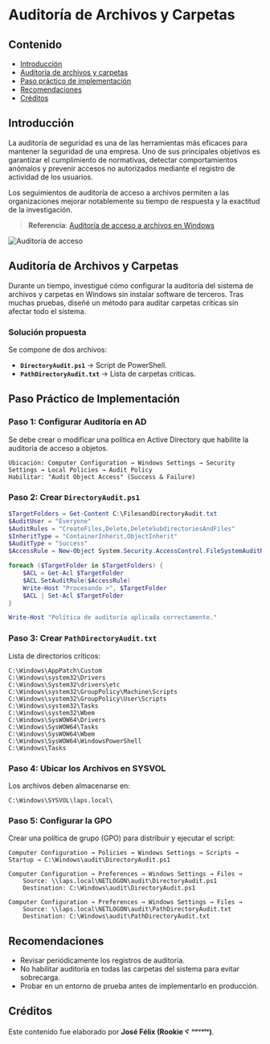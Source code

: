 
# Auditoría de Archivos y Carpetas

## Contenido

- [Introducción](#introducción)
- [Auditoría de archivos y carpetas](#auditoría-de-archivos-y-carpetas)
- [Paso práctico de implementación](#paso-práctico-de-implementación)
- [Recomendaciones](#recomendaciones)
- [Créditos](#créditos)

## Introducción

La auditoría de seguridad es una de las herramientas más eficaces para mantener la seguridad de una empresa. Uno de sus principales objetivos es garantizar el cumplimiento de normativas, detectar comportamientos anómalos y prevenir accesos no autorizados mediante el registro de actividad de los usuarios.

Los seguimientos de auditoría de acceso a archivos permiten a las organizaciones mejorar notablemente su tiempo de respuesta y la exactitud de la investigación.

> **Referencia**: [Auditoría de acceso a archivos en Windows](https://learn.microsoft.com/es-es/windows-server/identity/solution-guides/scenario--file-access-auditing)

![Auditoría de acceso](https://learn.microsoft.com/es-es/windows-server/identity/solution-guides/media/scenario--file-access-auditing/dynamicaccesscontrol_revguide_4.jpg)

## Auditoría de Archivos y Carpetas

Durante un tiempo, investigué cómo configurar la auditoría del sistema de archivos y carpetas en Windows sin instalar software de terceros. Tras muchas pruebas, diseñé un método para auditar carpetas críticas sin afectar todo el sistema.

### Solución propuesta

Se compone de dos archivos:

- **`DirectoryAudit.ps1`** → Script de PowerShell.
- **`PathDirectoryAudit.txt`** → Lista de carpetas críticas.

## Paso Práctico de Implementación

### Paso 1: Configurar Auditoría en AD
Se debe crear o modificar una política en Active Directory que habilite la auditoría de acceso a objetos.

```plaintext
Ubicación: Computer Configuration → Windows Settings → Security Settings → Local Policies → Audit Policy
Habilitar: "Audit Object Access" (Success & Failure)
```

### Paso 2: Crear `DirectoryAudit.ps1`

```powershell
$TargetFolders = Get-Content C:\FilesandDirectoryAudit.txt
$AuditUser = "Everyone"
$AuditRules = "CreateFiles,Delete,DeleteSubdirectoriesAndFiles"
$InheritType = "ContainerInherit,ObjectInherit"
$AuditType = "Success"
$AccessRule = New-Object System.Security.AccessControl.FileSystemAuditRule($AuditUser,$AuditRules,$InheritType,"None",$AuditType)

foreach ($TargetFolder in $TargetFolders) {
    $ACL = Get-Acl $TargetFolder
    $ACL.SetAuditRule($AccessRule)
    Write-Host "Procesando >", $TargetFolder
    $ACL | Set-Acl $TargetFolder
}

Write-Host "Política de auditoría aplicada correctamente."
```

### Paso 3: Crear `PathDirectoryAudit.txt`
Lista de directorios críticos:

```plaintext
C:\Windows\AppPatch\Custom
C:\Windows\system32\Drivers
C:\Windows\System32\drivers\etc
C:\Windows\system32\GroupPolicy\Machine\Scripts
C:\Windows\system32\GroupPolicy\User\Scripts
C:\Windows\system32\Tasks
C:\Windows\system32\Wbem
C:\Windows\SysWOW64\Drivers
C:\Windows\SysWOW64\Tasks
C:\Windows\SysWOW64\Wbem
C:\Windows\SysWOW64\WindowsPowerShell
C:\Windows\Tasks
```

### Paso 4: Ubicar los Archivos en SYSVOL
Los archivos deben almacenarse en:
```plaintext
C:\Windows\SYSVOL\laps.local\
```

### Paso 5: Configurar la GPO
Crear una política de grupo (GPO) para distribuir y ejecutar el script:

```plaintext
Computer Configuration → Policies → Windows Settings → Scripts → Startup → C:\Windows\audit\DirectoryAudit.ps1

Computer Configuration → Preferences → Windows Settings → Files →
    Source: \\laps.local\NETLOGON\audit\DirectoryAudit.ps1
    Destination: C:\Windows\audit\DirectoryAudit.ps1

Computer Configuration → Preferences → Windows Settings → Files →
    Source: \\laps.local\NETLOGON\audit\PathDirectoryAudit.txt
    Destination: C:\Windows\audit\PathDirectoryAudit.txt
```

## Recomendaciones
- Revisar periódicamente los registros de auditoría.
- No habilitar auditoría en todas las carpetas del sistema para evitar sobrecarga.
- Probar en un entorno de prueba antes de implementarlo en producción.

## Créditos
Este contenido fue elaborado por **José Félix (Rookieヾ ⁿᵒᵛᵃᵗᵒ)**.
